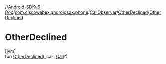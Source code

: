 //[Android-SDKv6-Doc](../../../../index.md)/[com.ciscowebex.androidsdk.phone](../../index.md)/[CallObserver](../index.md)/[OtherDeclined](index.md)/[OtherDeclined](-other-declined.md)

# OtherDeclined

[jvm]\
fun [OtherDeclined](-other-declined.md)(_call: [Call](../../-call/index.md)?)
